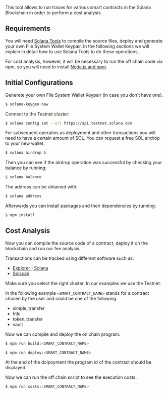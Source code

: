
This tool allows to run traces for various smart contracts in the Solana Blockchain in order to perform a cost analysis.

## Requirements

You will need [Solana Tools](https://docs.solana.com/cli/install-solana-cli-tools) to compile the source files, deploy and generate your own File System Wallet Keypair. In the following sections we will explain in detail how to use Solana Tools to do these operations.

For cost analysis, however, it will be necessary to run the off chain code via npm, so you will need to install [Node.js and npm](https://docs.npmjs.com/downloading-and-installing-node-js-and-npm).

## Initial Configurations

Generete your own File System Wallet Keypair (in case you don't have one).
```sh
$ solana-keygen new
```

Connect to the Testnet cluster:
```sh
$ solana config set --url https://api.testnet.solana.com
```

For subsequent operatios as deployment and other transactions you will need to have a certain amount of SOL. You can request a free SOL airdrop to your new wallet.
```sh
$ solana airdrop 5
```

Then you can see if the airdrop operation was successful by checking your balance 
by running:
```sh
$ solana balance
```

The address can be obtained with:
```sh
$ solana address 	
```

Afterwards you can install packages and their dependencies by running:
```sh
$ npm install
```

## Cost Analysis

Now you can compile the source code of a contract, deploy it on the blockchain and run our fee analysis.

Transactions can be tracked using different software such as:
- [Explorer | Solana](https://explorer.solana.com/?cluster=testnet)
- [Solscan](https://solscan.io/?cluster=testnet)

Make sure you select the right cluster. In our examples we use the Testnet.

In the following example `<SMART_CONTRACT_NAME>` stands for a contract chosen by the user and could be one of the following
- simple_transfer
- htlc
- token_transfer
- vault

Now we can compile and deploy the on chain program. 
```sh
$ npm run build:<SMART_CONTRACT_NAME>
```
```sh
$ npm run deploy:<SMART_CONTRACT_NAME>
```
At the end of the dolpoyment the program id of the contract should be displayed.

Now we can run the off chain script to see the execution costs.
```sh
$ npm run costs:<SMART_CONTRACT_NAME> 
```
